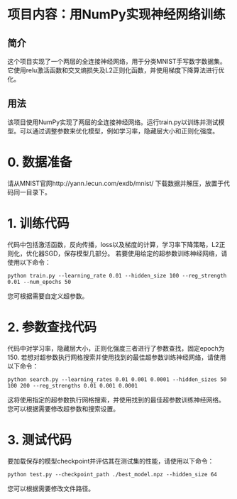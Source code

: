 项目内容：用NumPy实现神经网络训练
====

简介
----
这个项目实现了一个两层的全连接神经网络，用于分类MNIST手写数字数据集。它使用relu激活函数和交叉熵损失及L2正则化函数，并使用梯度下降算法进行优化。

用法
---
该项目使用NumPy实现了两层的全连接神经网络。运行train.py以训练并测试模型。可以通过调整参数来优化模型，例如学习率，隐藏层大小和正则化强度。

# 0. 数据准备
请从MNIST官网http://yann.lecun.com/exdb/mnist/ 下载数据并解压，放置于代码同一目录下。


# 1. 训练代码
代码中包括激活函数，反向传播，loss以及梯度的计算，学习率下降策略，L2正则化，优化器SGD，保存模型几部分。
若要使用给定的超参数训练神经网络，请使用以下命令：
```
python train.py --learning_rate 0.01 --hidden_size 100 --reg_strength 0.01 --num_epochs 50
```
您可根据需要自定义超参数。

# 2. 参数查找代码
代码中对学习率，隐藏层大小，正则化强度三者进行了参数查找，固定epoch为150.
若想对超参数执行网格搜索并使用找到的最佳超参数训练神经网络，请使用以下命令：
```
python search.py --learning_rates 0.01 0.001 0.0001 --hidden_sizes 50 100 200 --reg_strengths 0.01 0.001 0.0001
```
这将使用指定的超参数执行网格搜索，并使用找到的最佳超参数训练神经网络。 您可以根据需要修改超参数和搜索设置。

# 3. 测试代码
要加载保存的模型checkpoint并评估其在测试集的性能，请使用以下命令：
```
python test.py --checkpoint_path ./best_model.npz --hidden_size 64
```
您可以根据需要修改文件路径。
